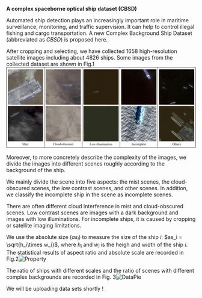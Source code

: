 **A complex spaceborne optical ship dataset (CBSD)**

Automated ship detection plays an increasingly important role in maritime surveillance, monitoring, and traffic supervision. It can help to control illegal fishing and cargo transportation. A new Complex Background Ship Dataset (abbreviated as *CBSD*) is proposed here.  

After cropping and selecting, we have collected 1658 high-resolution satellite images including about 4826 ships. Some images from the collected dataset are shown in Fig.1![RSSD](RSSD.jpg)

Moreover, to more concretely describe the complexity of the images, we divide the images into different scenes roughly according to the background of the ship.

We mainly divide the scene into five aspects: the mist scenes, the cloud-obscured scenes, the low contrast scenes, and other scenes. In addition, we classify the incomplete ship in the scene as incomplete scenes.

There are often different cloud interference in mist and cloud-obscured scenes. Low contrast scenes are images with a dark background and images with low illuminations. For incomplete ships, it is caused by cropping or satellite imaging limitations.

We use the absolute size ($as_i$) to measure the size of the ship $i$: $as_i = \sqrt{h_i\times w_i}$, where $h_i$ and $w_i$ is the heigh and width of the ship $i$. The statistical results of aspect ratio and absolute scale are recorded in Fig.2![Property](C:\Users\FenHua\Desktop\RSSD\Property.jpg)

The ratio of ships with different scales and the ratio of scenes with different complex backgrounds are recorded in Fig. 3![DataPie](C:\Users\FenHua\Desktop\RSSD\DataPie.png)

We will be uploading data sets shortly !
